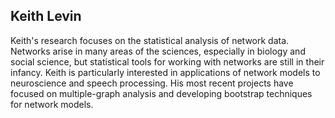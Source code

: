 ## Keith Levin

Keith's research focuses on the statistical analysis of network data. Networks arise in many areas of the sciences,
especially in biology and social science, but statistical tools for working with networks are still in their infancy.
Keith is particularly interested in applications of network models to neuroscience and speech processing. His most recent
projects have focused on multiple-graph analysis and developing bootstrap techniques for network models.
